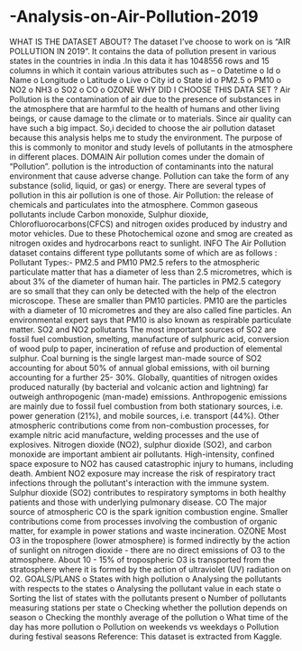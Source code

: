 # -Analysis-on-Air-Pollution-2019

WHAT IS THE DATASET ABOUT?
 The dataset I’ve choose to work on is “AIR POLLUTION IN 2019”. It 
contains the data of pollution present in various states in the countries in india 
.In this data it has 1048556 rows and 15 columns in which it contain various 
attributes such as –
o Datetime
o Id
o Name
o Longitude
o Latitude
o Live
o City id
o State id
o PM2.5
o PM10
o NO2
o NH3
o SO2
o CO
o OZONE
WHY DID I CHOOSE THIS DATA SET ?
Air Pollution is the contamination of air due to the presence of substances 
in the atmosphere that are harmful to the health of humans and other living 
beings, or cause damage to the climate or to materials. Since air quality 
can have such a big impact. So,i decided to choose the air pollution 
dataset because this analysis helps me to study the environment. The 
purpose of this is commonly to monitor and study levels of pollutants in 
the atmosphere in different places. 
DOMAIN
Air pollution comes under the domain of “Pollution”. pollution is the 
introduction of contaminants into the natural environment that cause 
adverse change. Pollution can take the form of any substance (solid, 
liquid, or gas) or energy. There are several types of pollution in this air 
pollution is one of those. Air Pollution: the release of chemicals 
and particulates into the atmosphere. Common gaseous pollutants 
include Carbon monoxide, Sulphur dioxide, Chlorofluorocarbons(CFCS) 
and nitrogen oxides produced by industry and motor vehicles. Due to 
these Photochemical ozone and smog are created as nitrogen oxides 
and hydrocarbons react to sunlight.
INFO
The Air Pollution dataset contains different type pollutants some of 
which are as follows :
Pollutant Types:-
PM2.5 and PM10
PM2.5 refers to the atmospheric particulate matter that has a diameter of 
less than 2.5 micrometres, which is about 3% of the diameter of human 
hair.
The particles in PM2.5 category are so small that they can only be 
detected with the help of the electron microscope. These are smaller than 
PM10 particles. PM10 are the particles with a diameter of 10 micrometres
and they are also called fine particles. An environmental expert says that 
PM10 is also known as respirable particulate matter.
SO2 and NO2 pollutants
The most important sources of SO2 are fossil fuel combustion, smelting, 
manufacture of sulphuric acid, conversion of wood pulp to paper, 
incineration of refuse and production of elemental sulphur. Coal burning 
is the single largest man-made source of SO2 accounting for about 50% 
of annual global emissions, with oil burning accounting for a further 25-
30%.
Globally, quantities of nitrogen oxides produced naturally (by bacterial and 
volcanic action and lightning) far outweigh anthropogenic (man-made) 
emissions. Anthropogenic emissions are mainly due to fossil fuel 
combustion from both stationary sources, i.e. power generation (21%), 
and mobile sources, i.e. transport (44%). Other atmospheric contributions 
come from non-combustion processes, for example nitric acid 
manufacture, welding processes and the use of explosives.
Nitrogen dioxide (NO2), sulphur dioxide (SO2), and carbon monoxide are 
important ambient air pollutants. High-intensity, confined space exposure 
to NO2 has caused catastrophic injury to humans, including death. 
Ambient NO2 exposure may increase the risk of respiratory tract 
infections through the pollutant's interaction with the immune system. 
Sulphur dioxide (SO2) contributes to respiratory symptoms in both healthy 
patients and those with underlying pulmonary disease.
CO
The major source of atmospheric CO is the spark ignition combustion 
engine. Smaller contributions come from processes involving the 
combustion of organic matter, for example in power stations and waste 
incineration.
OZONE
Most O3 in the troposphere (lower atmosphere) is formed indirectly by the 
action of sunlight on nitrogen dioxide - there are no direct emissions of O3 
to the atmosphere. About 10 - 15% of tropospheric O3 is transported from 
the stratosphere where it is formed by the action of ultraviolet (UV) 
radiation on O2.
 GOALS/PLANS
o States with high pollution
o Analysing the pollutants with respects to the states
o Analysing the pollutant value in each state 
o Sorting the list of states with the pollutants present 
o Number of pollutants measuring stations per state
o Checking whether the pollution depends on season 
o Checking the monthly average of the pollution
o What time of the day has more pollution 
o Pollution on weekends vs weekdays
o Pollution during festival seasons
Reference:
This dataset is extracted from Kaggle.
